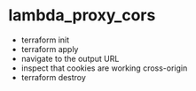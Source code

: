# lambda_proxy_cors

* terraform init
* terraform apply
* navigate to the output URL
* inspect that cookies are working cross-origin
* terraform destroy
